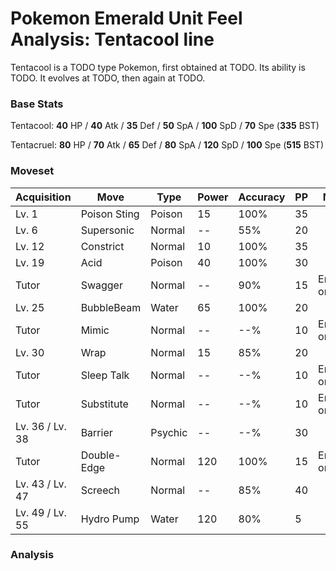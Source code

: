 # Pokemon Emerald Unit Feel Analysis: Tentacool line

Tentacool is a TODO type Pokemon, first obtained at TODO. Its ability is TODO. It evolves at TODO, then again at TODO.

### Base Stats

Tentacool: **40** HP / **40** Atk / **35** Def / **50** SpA / **100** SpD / **70** Spe (**335** BST)

Tentacruel: **80** HP / **70** Atk / **65** Def / **80** SpA / **120** SpD / **100** Spe (**515** BST)

### Moveset

|Acquisition    |Move        |Type   |Power|Accuracy|PP |Notes                    |
|---            |---         |---    |---  |---     |---|---                      |
|Lv. 1          |Poison Sting|Poison |15   |100%    |35 |                         |
|Lv. 6          |Supersonic  |Normal |--   |55%     |20 |                         |
|Lv. 12         |Constrict   |Normal |10   |100%    |35 |                         |
|Lv. 19         |Acid        |Poison |40   |100%    |30 |                         |
|Tutor          |Swagger     |Normal |--   |90%     |15 |Emerald only             |
|Lv. 25         |BubbleBeam  |Water  |65   |100%    |20 |                         |
|Tutor          |Mimic       |Normal |--   |--%     |10 |Emerald only             |
|Lv. 30         |Wrap        |Normal |15   |85%     |20 |                         |
|Tutor          |Sleep Talk  |Normal |--   |--%     |10 |Emerald only             |
|Tutor          |Substitute  |Normal |--   |--%     |10 |Emerald only             |
|Lv. 36 / Lv. 38|Barrier     |Psychic|--   |--%     |30 |                         |
|Tutor          |Double-Edge |Normal |120  |100%    |15 |Emerald only             |
|Lv. 43 / Lv. 47|Screech     |Normal |--   |85%     |40 |                         |
|Lv. 49 / Lv. 55|Hydro Pump  |Water  |120  |80%     |5  |                         |

### Analysis